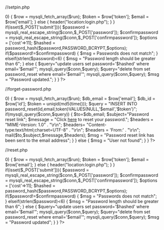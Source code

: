//setpin.php

<?php
//include('db.php');
$conn = mysqli_connect("localhost","root","","register");

if(isset($_GET['token']))
{
    $token = mysqli_real_escape_string($conn,$_POST['token']);
    $query = "select * from password_reset where token='$token'";
    $run = mysqli_query($conn,$query);
    if(mysqli_num_rows($run)>0)
    {
        $row = mysqli_fetch_array($run);
        $token = $row['token'];
        $email = $row['email'];

    }
    else {
        header("location:login.php");
    }

}
if(isset($_POST['submit'])){
    $password = mysqli_real_escape_string($conn,$_POST['password']);
    $confirmpassword = mysqli_real_escape_string($conn,$_POST['confirmpassword']);
    $options = ['cost'=>11];
    $hashed = password_hash($password,PASSWORD_BCRYPT,$options);
    if($password!=$confirmpassword)
    {
        $msg = Passwords does not match";
    }
    elseif(strlen($password)<6)
    {
        $msg = "Password length should be greater than 6";

    }
    else {
        $query="update users set password='$hashed' where email='$email'";
        mysqli_query($conn,$query);
        $query="delete from set password_reset where email='$email'";
        mysqli_query($conn,$query);
        $msg = "Password updated.";
    }

}
?>


//forget-password.php




<?php
//include('db.php');
$conn = mysqli_connect("localhost","root","","register");

if(isset($_POST['submit']))
{
  $email = mysqli_real_escape_string($conn,$_POST['email']);
  $query = "select * from UserDetails where email='$email'";
  $run = mysqli_query($conn,$query);
  if(mysqli_num_rows($run)>0)
  {
    $row = mysqli_fetch_array($run);
    $db_email = $row['email'];
    $db_id = $row['id'];
    $token = uniqid(md5(time()));
    $query = "INSERT INTO password_reset(id,email,token)VALUES(NULL,'$email','$token')";
    if(mysqli_query($conn,$query))
    {
      $to=$db_email;
      $subject="Password reset link";
      $message = "Click <a  href = 'https://your_web.com/reset.php?token=$token'>here</a> to reset your password.";
     $headers = "MIME-Version: 1.0" . "\r\n";
     $headers= "Content-type:text/html;charset=UTF-8" . "\r\n";
     $headers = 'From:<demo@demo.com>' . "\r\n";
      mail($to,$subject,$message,$headers);
      $msg = "Password reset link has been sent to the email address";
    }
}
    else {
      $msg = "User not found";

    }
  }
   

?>





//reset.php



<?php
//include('db.php');
$conn = mysqli_connect("localhost","root","","register");

if(isset($_GET['token']))
{
    $token = mysqli_real_escape_string($conn,$_POST['token']);
    $query = "select * from password_reset where token='$token'";
    $run = mysqli_query($conn,$query);
    if(mysqli_num_rows($run)>0)
    {
        $row = mysqli_fetch_array($run);
        $token = $row['token'];
        $email = $row['email'];

    }
    else {
        header("location:login.php");
    }

}
if(isset($_POST['submit'])){
    $password = mysqli_real_escape_string($conn,$_POST['password']);
    $confirmpassword = mysqli_real_escape_string($conn,$_POST['confirmpassword']);
    $options = ['cost'=>11];
    $hashed = password_hash($password,PASSWORD_BCRYPT,$options);
    if($password!=$confirmpassword)
    {
        $msg = "Passwords does not match";
    }
    elseif(strlen($password)<6)
    {
        $msg = "Password length should be greater than 6";

    }
    else {
        $query="update users set password='$hashed' where email='$email'";
        mysqli_query($conn,$query);
        $query="delete from set password_reset where email='$email'";
        mysqli_query($conn,$query);
        $msg = "Password updated";
    }

}
?>


